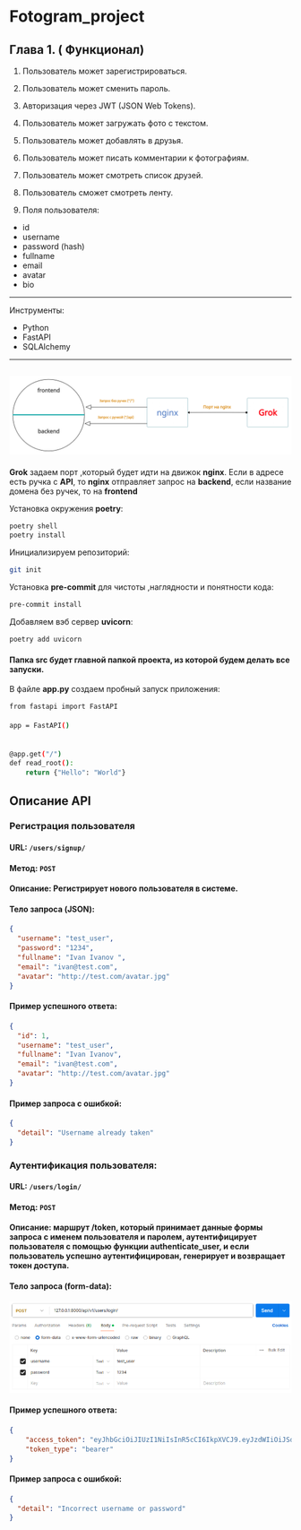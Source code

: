 # Fotogram_project

## Глава 1. ( Функционал)


1. Пользователь может зарегистрироваться.
2. Пользователь может сменить пароль.

3. Авторизация через JWT (JSON Web Tokens).
4. Пользователь может загружать фото с текстом.
5. Пользователь может добавлять в друзья.
6. Пользователь может писать комментарии к фотографиям.
7. Пользователь может смотреть список друзей.
8. Пользователь сможет смотреть ленту.
9. Поля пользователя:
- id
- username
- password (hash)
- fullname
- email
- avatar
- bio
---

Инструменты:
- Python
- FastAPI
- SQLAlchemy
---
![Текст с описанием картинки](https://github.com/stegruslan/fotogram/blob/master/image/Untitled%20Workspace.jpg)
---

**Grok** задаем порт ,который будет идти на движок **nginx**.
Если в адресе есть ручка с **API**, то **nginx** отправляет запрос на **backend**, 
если название домена без ручек, то на **frontend**

Установка окружения **poetry**:
```bash
poetry shell
poetry install
```

Инициализируем репозиторий:
```bash
git init
```
Установка **pre-commit** для чистоты ,наглядности и понятности кода:
```bash
pre-commit install
```
Добавляем вэб сервер **uvicorn**:
```bash
poetry add uvicorn
```



#### Папка src будет главной папкой проекта, из которой будем делать все запуски.

В файле **app.py** создаем пробный запуск приложения:
```bash
from fastapi import FastAPI

app = FastAPI()


@app.get("/")
def read_root():
    return {"Hello": "World"}
```

## Описание API

### Регистрация пользователя

#### URL: `/users/signup/`

#### Метод: `POST`

#### Описание: Регистрирует нового пользователя в системе.

#### Тело запроса (JSON):
```json
{
  "username": "test_user",
  "password": "1234",
  "fullname": "Ivan Ivanov ",
  "email": "ivan@test.com",
  "avatar": "http://test.com/avatar.jpg"
}
```

#### Пример успешного ответа:
```json
{
  "id": 1,
  "username": "test_user",
  "fullname": "Ivan Ivanov",
  "email": "ivan@test.com",
  "avatar": "http://test.com/avatar.jpg"
}
```

#### Пример запроса с ошибкой:
```json
{
  "detail": "Username already taken"
}
```

### Аутентификация пользователя:
#### URL: `/users/login/`
#### Метод: `POST`

#### Описание: маршрут /token, который принимает данные формы запроса с именем пользователя и паролем, аутентифицирует пользователя с помощью функции authenticate_user, и если пользователь успешно аутентифицирован, генерирует и возвращает токен доступа.
#### Тело запроса (form-data):
![Текст с описанием картинки](https://github.com/stegruslan/fotogram/blob/master/image/form-data(postman).png)

#### Пример успешного ответа:
```json
{
    "access_token": "eyJhbGciOiJIUzI1NiIsInR5cCI6IkpXVCJ9.eyJzdWIiOiJSdXNsYW4iLCJleHAiOjE3MTY3NTg0Nzl9.ma2sbuK0CToG75fu8SqRUWwtAPedOQqMTxnrHcHNQMw",
    "token_type": "bearer"
}
```

#### Пример запроса с ошибкой:
```json
{
  "detail": "Incorrect username or password"
}
```